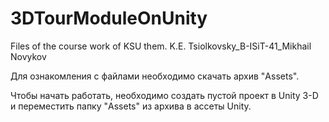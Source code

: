 # 3DTourModuleOnUnity
Files of the course work of KSU them. K.E. Tsiolkovsky_B-ISiT-41_Mikhail Novykov

Для ознакомления с файлами необходимо скачать архив "Assets". 

Чтобы начать работать, необходимо создать пустой проект в Unity 3-D и переместить папку "Assets" из архива в ассеты Unity.
